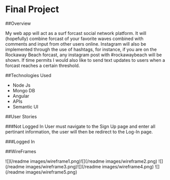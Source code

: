 # Final Project

##Overview

My web app will act as a surf forcast social network platform. It will (hopefully) combine forcast of your favorite waves combined with comments and input from other users online. Instagram will also be implemented through the use of hashtags, for instance, if you are on the Rockaway Beach forcast, any instagram post with #rockawaybeach will be shown. If time permits I would also like to send text updates to users when a forcast reaches a certain threshold. 

##Technologies Used
* Node Js
* Mongo DB
* Angular
* APIs
* Semantic UI

##User Stories

###Not Logged In
User must navigate to the Sign Up page and enter all pertinant information, the user will then be redirect to the Log-In page.

###Logged In

##WireFrames

![](/readme images/wireframe1.png)![](/readme images/wireframe2.png)
![](/readme images/wireframe3.png)![](/readme images/wireframe4.png)
![](/readme images/wireframe5.png)